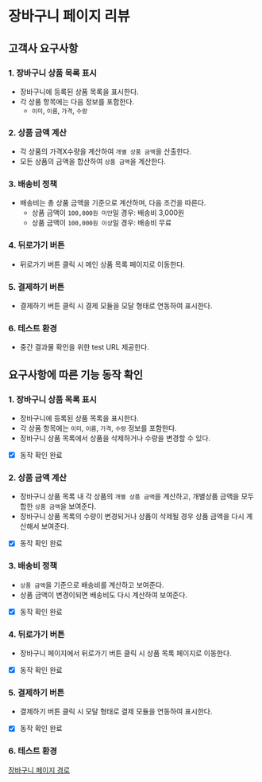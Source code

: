 # 장바구니 페이지 리뷰

## 고객사 요구사항
### 1. 장바구니 상품 목록 표시
- 장바구니에 등록된 상품 목록을 표시한다.
- 각 상품 항목에는 다음 정보를 포함한다.
  - `이미`, `이름`, `가격`, `수량`
### 2. 상품 금액 계산
- 각 상품의 가격X수량을 계산하여 `개별 상품 금액`을 산출한다.
- 모든 상품의 금액을 합산하여 `상품 금액`을 계산한다.
### 3. 배송비 정책
- 배송비는 총 상품 금액을 기준으로 계산하며, 다음 조건을 따른다.
  - 상품 금액이 `100,000원 미만`일 경우: 배송비 3,000원
  - 상품 금액이 `100,000원 이상`일 경우: 배송비 무료
### 4. 뒤로가기 버튼
- 뒤로가기 버튼 클릭 시 메인 상품 목록 페이지로 이동한다.
### 5. 결제하기 버튼
- 결제하기 버튼 클릭 시 결제 모듈을 모달 형태로 연동하여 표시한다.
### 6. 테스트 환경
- 중간 결과물 확인을 위한 test URL 제공한다.
  
## 요구사항에 따른 기능 동작 확인
### 1. 장바구니 상품 목록 표시
- 장바구니에 등록된 상품 목록을 표시한다.
- 각 상품 항목에는 `이미`, `이름`, `가격`, `수량` 정보를 포함한다.
- 장바구니 상품 목록에서 상품을 삭제하거나 수량을 변경할 수 있다.
- [x] 동작 확인 완료

### 2. 상품 금액 계산
- 장바구니 상품 목록 내 각 상품의 `개별 상품 금액`을 계산하고, 개별상품 금액을 모두 합한 `상품 금액`을 보여준다.
- 장바구니 상품 목록의 수량이 변경되거나 상품이 삭제될 경우 상품 금액을 다시 계산해서 보여준다.
- [x] 동작 확인 완료

### 3. 배송비 정책
- `상품 금액`을 기준으로 배송비를 계산하고 보여준다.
- 상품 금액이 변경이되면 배송비도 다시 계산하여 보여준다.
- [x] 동작 확인 완료

### 4. 뒤로가기 버튼
- 장바구니 페이지에서 뒤로가기 버튼 클릭 시 상품 목록 페이지로 이동한다.
- [x] 동작 확인 완료

### 5. 결제하기 버튼
- 결제하기 버튼 클릭 시 모달 형태로 결제 모듈을 연동하여 표시한다.
- [x] 동작 확인 완료

### 6. 테스트 환경
[장바구니 페이지 경로](https://choiseungkeun.github.io/shooking/#/cart)
